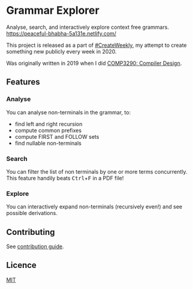 # Grammar Explorer

Analyse, search, and interactively explore context free grammars. <https://peaceful-bhabha-5a131e.netlify.com/>

This project is released as a part of [#CreateWeekly](https://dev.to/josephuspaye/createweekly-create-something-new-publicly-every-week-in-2020-1nh9), my attempt to create something new publicly every week in 2020.

Was originally written in 2019 when I did [COMP3290: Compiler Design](https://www.newcastle.edu.au/course/COMP3290).

## Features

### Analyse

You can analyse non-terminals in the grammar, to:

- find left and right recursion
- compute common prefixes
- compute FIRST and FOLLOW sets
- find nullable non-terminals

### Search

You can filter the list of non terminals by one or more terms concurrently. This feature handily beats <kbd>Ctrl</kbd>+<kbd>F</kbd> in a PDF file!

### Explore

You can interactively expand non-terminals (recursively even!) and see possible derivations.

## Contributing

See [contribution guide](CONTRIBUTING.md).

## Licence

[MIT](LICENCE)
